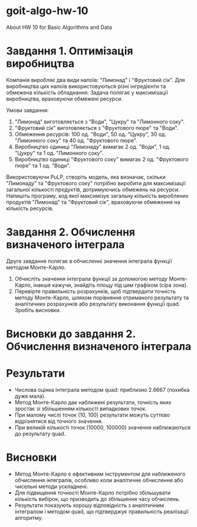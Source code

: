 # goit-algo-hw-10

About HW 10 for Basic Algorithms and Data

# Завдання 1. Оптимізація виробництва

Компанія виробляє два види напоїв: "Лимонад" і "Фруктовий сік". Для виробництва цих напоїв використовуються різні інгредієнти та обмежена кількість обладнання. Задача полягає у максимізації виробництва, враховуючи обмежені ресурси.

Умови завдання:

1. "Лимонад" виготовляється з "Води", "Цукру" та "Лимонного соку".
2. "Фруктовий сік" виготовляється з "Фруктового пюре" та "Води".
3. Обмеження ресурсів: 100 од. "Води", 50 од. "Цукру", 30 од. "Лимонного соку" та 40 од. "Фруктового пюре".
4. Виробництво одиниці "Лимонаду" вимагає 2 од. "Води", 1 од. "Цукру" та 1 од. "Лимонного соку".
5. Виробництво одиниці "Фруктового соку" вимагає 2 од. "Фруктового пюре" та 1 од. "Води".

Використовуючи PuLP, створіть модель, яка визначає, скільки "Лимонаду" та "Фруктового соку" потрібно виробити для максимізації загальної кількості продуктів, дотримуючись обмежень на ресурси. Напишіть програму, код якої максимізує загальну кількість вироблених продуктів "Лимонад" та "Фруктовий сік", враховуючи обмеження на кількість ресурсів.

# Завдання 2. Обчислення визначеного інтеграла

Друге завдання полягає в обчисленні значення інтеграла функції методом Монте-Карло.

1. Обчисліть значення інтеграла функції за допомогою методу Монте-Карло, інакше кажучи, знайдіть площу під цим графіком (сіра зона).
2. Перевірте правильність розрахунків, щоб підтвердити точність методу Монте-Карло, шляхом порівняння отриманого результату та аналітичних розрахунків або результату виконання функції quad. Зробіть висновки.

# Висновки до завдання 2. Обчислення визначеного інтеграла

# Результати

- Числова оцінка інтеграла методом quad: приблизно 2.6667 (похибка дуже мала).
- Метод Монте-Карло дає наближені результати, точність яких зростає зі збільшенням кількості випадкових точок.
- При малому числі точок (10, 100) результати можуть суттєво відрізнятися від точного значення.
- При великій кількості точок (10000, 100000) значення наближаються до результату quad.

# Висновки

- Метод Монте-Карло є ефективним інструментом для наближеного обчислення інтегралів, особливо коли аналітичне обчислення або чисельні методи ускладнені.
- Для підвищення точності Монте-Карло потрібно збільшувати кількість вибірок, що призводить до збільшення часу обчислень.
- Результати показують хорошу відповідність з аналітичним інтегралом і методом quad, що підтверджує правильність реалізації алгоритму.
